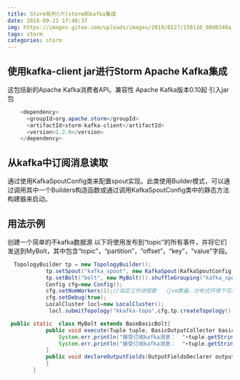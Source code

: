 ```yaml
---
title: Storm系列(六)storm和kafka集成
date: 2018-09-21 17:48:37
img: https://images.gitee.com/uploads/images/2019/0127/150110_00d0340a_1478371.png
tags: storm
categories: storm
---
```


## 使用kafka-client jar进行Storm Apache Kafka集成
这包括新的Apache Kafka消费者API。兼容性 Apache Kafka版本0.10起
引入jar包
``` java
    <dependency>
      <groupId>org.apache.storm</groupId>
      <artifactId>storm-kafka-client</artifactId>
      <version>1.2.0</version>
    </dependency>
```

## 从kafka中订阅消息读取
通过使用KafkaSpoutConfig类来配置spout实现。此类使用Builder模式，可以通过调用其中一个Builders构造函数或通过调用KafkaSpoutConfig类中的静态方法构建器来启动。
## 用法示例
创建一个简单的不kafka数据源
以下将使用发布到“topic”的所有事件，并将它们发送到MyBolt，其中包含“topic”，“partition”，“offset”，“key”，“value”字段。

``` java
  TopologyBuilder tp = new TopologyBuilder();
            tp.setSpout("kafka_spout", new KafkaSpout(KafkaSpoutConfig.builder("localhost:9092" , "qxw").build()), 1);
            tp.setBolt("bolt", new MyBolt()).shuffleGrouping("kafka_spout");
            Config cfg=new Config();
            cfg.setNumWorkers(1);//指定工作进程数  （jvm数量，分布式环境下可用，本地模式设置无意义）
            cfg.setDebug(true);
            LocalCluster locl=new LocalCluster();
             locl.submitTopology("kkafka-topo",cfg,tp.createTopology());
```

``` java
 public static  class MyBolt extends BaseBasicBolt{
            public void execute(Tuple tuple, BasicOutputCollector basicOutputCollector) {
                System.err.println("接受订阅kafka消息：  "+tuple.getStringByField("topic"));
                System.err.println("接受订阅kafka消息：  "+tuple.getStringByField("value"));
            }
            public void declareOutputFields(OutputFieldsDeclarer outputFieldsDeclarer) {
            }
        }
```
